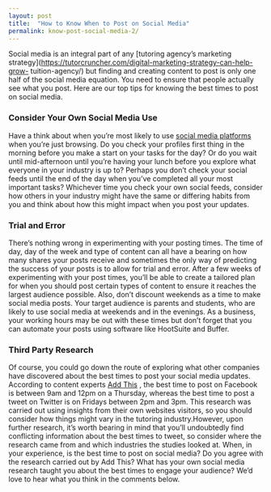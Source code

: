 ```yaml
---
layout: post
title:  "How to Know When to Post on Social Media"
permalink: know-post-social-media-2/
---
```

Social media is an integral part of any [tutoring agency’s marketing strategy](https://tutorcruncher.com/digital-marketing-strategy-can-help-grow-
tuition-agency/) but finding and creating content to post is only one half of
the social media equation. You need to ensure that people actually see what
you post. Here are our top tips for knowing the best times to post on social
media. 

### Consider Your Own Social Media Use

Have a think about when you’re
most likely to use [social media platforms](https://tutorcruncher.com/social-media-strategy-for-tutoring-businesses/)
when you’re just browsing. Do you check your profiles first thing in the
morning before you make a start on your tasks for the day? Or do you wait
until mid-afternoon until you’re having your lunch before you explore what
everyone in your industry is up to? Perhaps you don’t check your social feeds
until the end of the day when you’ve completed all your most important tasks?
Whichever time you check your own social feeds, consider how others in your
industry might have the same or differing habits from you and think about how
this might impact when you post your updates. 

### Trial and Error

There’s
nothing wrong in experimenting with your posting times. The time of day, day
of the week and type of content can all have a bearing on how many shares your
posts receive and sometimes the only way of predicting the success of your
posts is to allow for trial and error. After a few weeks of experimenting with
your post times, you’ll be able to create a tailored plan for when you should
post certain types of content to ensure it reaches the largest audience
possible. Also, don’t discount weekends as a time to make social media posts.
Your target audience is parents and students, who are likely to use social
media at weekends and in the evenings. As a business, your working hours may
be out with these times but don’t forget that you can automate your posts
using software like HootSuite and Buffer. 

### Third Party Research

Of
course, you could go down the route of exploring what other companies have
discovered about the best times to post your social media updates. According
to content experts [Add This](http://www.addthis.com/blog/2014/04/03/whens-the-best-day-and-time-to-post-on-social-media/#.VARlOfl5MwA) , the best time
to post on Facebook is between 9am and 12pm on a Thursday, whereas the best
time to post a tweet on Twitter is on Fridays between 2pm and 3pm. This
research was carried out using insights from their own websites visitors, so
you should consider how things might vary in the tutoring industry.However,
upon further research, it’s worth bearing in mind that you’ll undoubtedly find
conflicting information about the best times to tweet, so consider where the
research came from and which industries the studies looked at. When, in your
experience, is the best time to post on social media? Do you agree with the
research carried out by Add This? What has your own social media research
taught you about the best times to engage your audience? We’d love to hear
what you think in the comments below.
